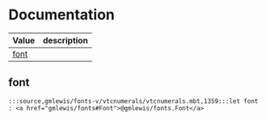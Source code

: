 # Documentation
|Value|description|
|---|---|
|[font](#font)||

## font

```moonbit
:::source,gmlewis/fonts-v/vtcnumerals/vtcnumerals.mbt,1359:::let font : <a href="gmlewis/fonts#Font">@gmlewis/fonts.Font</a>
```

